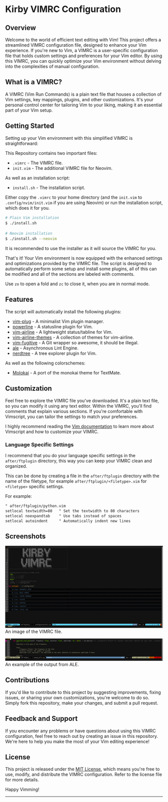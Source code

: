 # Kirby VIMRC Configuration

## Overview

Welcome to the world of efficient text editing with Vim! This project offers a streamlined VIMRC configuration file, designed to enhance your Vim experience. If you're new to Vim, a VIMRC is a user-specific configuration file that holds custom settings and preferences for your Vim editor. By using this VIMRC, you can quickly optimize your Vim environment without delving into the complexities of manual configuration.

## What is a VIMRC?

A VIMRC (Vim Run Commands) is a plain text file that houses a collection of Vim settings, key mappings, plugins, and other customizations. It's your personal control center for tailoring Vim to your liking, making it an essential part of your Vim setup.

## Getting Started

Setting up your Vim environment with this simplified VIMRC is straightforward:

This Repository contains two important files:
- `.vimrc` - The VIMRC file.
- `init.vim` - The additional VIMRC file for Neovim.

As well as an installation script:
- `install.sh` - The installation script.

Either copy the `.vimrc` to your home directory (and the `init.vim` to `.config/nvim/init.vim` if you are using Neovim) or run the installation script, which does it for you.

```bash
# Plain Vim installation
$ ./install.sh

# Neovim installation
$ ./install.sh --neovim
```

It is recommended to use the installer as it will source the VIMRC for you.

That's it! Your Vim environment is now equipped with the enhanced settings and optimizations provided by the VIMRC file.
The script is designed to automatically perform some setup and install some plugins, all of this can be modified and all of the sections are labeled with comments.

Use `zo` to open a fold and `zc` to close it, when you are in normal mode.

## Features

The script will automatically install the following plugins:

- [vim-plug](http://www.github.com/junegunn/vim-plug) - A minimalist Vim plugin manager.
- [powerline](http://www.github.com/powerline/powerline) - A statusline plugin for Vim.
- [vim-airline](http://www.github.com/vim-airline/vim-airline) - A lightweight status/tabline for Vim.
- [vim-airline-themes](http://www.github.com/vim-airline/vim-airline-themes) - A collection of themes for vim-airline.
- [vim-fugitive](http://www.github.com/tpope/vim-fugitive) - A Git wrapper so awesome, it should be illegal.
- [ale](http://www.github.com/dense-analysis/ale) - Asynchronous Lint Engine.
- [nerdtree](http://www.github.com/preservim/nerdtree) - A tree explorer plugin for Vim.

As well as the following colorschemes:

- [Molokai](http://www.github.com/tomasr/molokai) - A port of the monokai theme for TextMate.

## Customization

Feel free to explore the VIMRC file you've downloaded. It's a plain text file, so you can modify it using any text editor. Within the VIMRC, you'll find comments that explain various sections. If you're comfortable with Vimscript, you can tailor the settings to match your preferences.

I highly recommend reading the [Vim documentation](http://vimdoc.sourceforge.net/htmldoc/usr_toc.html) to learn more about Vimscript and how to customize your VIMRC.

### Language Specific Settings

I recommend that you do your language specific settings in the `after/ftplugin` directory, this way you can keep your VIMRC clean and organized.

This can be done by creating a file in the `after/ftplugin` directory with the name of the filetype, for example `after/ftplugin/<filetype>.vim` for `<filetype>` specific settings.

For example:
```vim
" after/ftplugin/python.vim
setlocal textwidth=80   " Set the textwidth to 80 characters
setlocal noexpandtab    " Use tabs instead of spaces
setlocal autoindent     " Automatically indent new lines
```

## Screenshots

![Image of VIMRC](/attachements/vimrc.png)
An image of the VIMRC file.

![Output from ALE](attachements/ALE-Details.png)
An example of the output from ALE.

## Contributions

If you'd like to contribute to this project by suggesting improvements, fixing issues, or sharing your own customizations, you're welcome to do so. Simply fork this repository, make your changes, and submit a pull request.

## Feedback and Support

If you encounter any problems or have questions about using this VIMRC configuration, feel free to reach out by creating an issue in this repository. We're here to help you make the most of your Vim editing experience!

## License

This project is released under the [MIT License](LICENSE), which means you're free to use, modify, and distribute the VIMRC configuration. Refer to the license file for more details.

Happy Vimming!

---